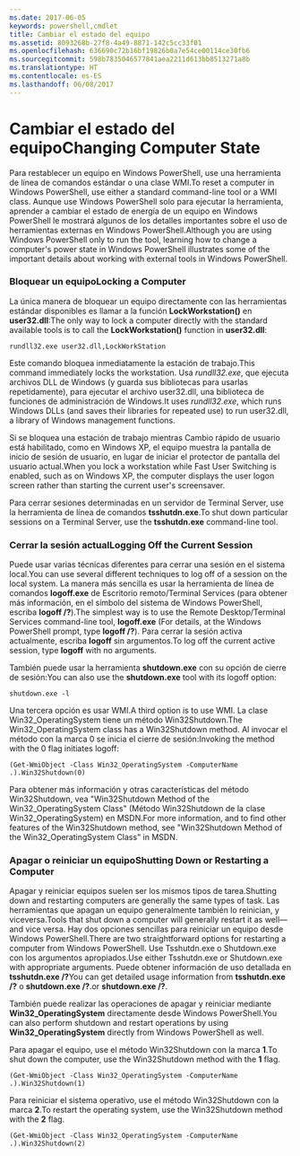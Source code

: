 ```yaml
---
ms.date: 2017-06-05
keywords: powershell,cmdlet
title: Cambiar el estado del equipo
ms.assetid: 8093268b-27f8-4a49-8871-142c5cc33f01
ms.openlocfilehash: 636690c72b16bf19826b0a7e54ce00114ce30fb6
ms.sourcegitcommit: 598b7835046577841aea2211d613bb8513271a8b
ms.translationtype: HT
ms.contentlocale: es-ES
ms.lasthandoff: 06/08/2017
---
```

# <a name="changing-computer-state"></a><span data-ttu-id="344a8-103">Cambiar el estado del equipo</span><span class="sxs-lookup"><span data-stu-id="344a8-103">Changing Computer State</span></span>
<span data-ttu-id="344a8-104">Para restablecer un equipo en Windows PowerShell, use una herramienta de línea de comandos estándar o una clase WMI.</span><span class="sxs-lookup"><span data-stu-id="344a8-104">To reset a computer in Windows PowerShell, use either a standard command-line tool or a WMI class.</span></span> <span data-ttu-id="344a8-105">Aunque use Windows PowerShell solo para ejecutar la herramienta, aprender a cambiar el estado de energía de un equipo en Windows PowerShell le mostrará algunos de los detalles importantes sobre el uso de herramientas externas en Windows PowerShell.</span><span class="sxs-lookup"><span data-stu-id="344a8-105">Although you are using Windows PowerShell only to run the tool, learning how to change a computer's power state in Windows PowerShell illustrates some of the important details about working with external tools in Windows PowerShell.</span></span>

### <a name="locking-a-computer"></a><span data-ttu-id="344a8-106">Bloquear un equipo</span><span class="sxs-lookup"><span data-stu-id="344a8-106">Locking a Computer</span></span>
<span data-ttu-id="344a8-107">La única manera de bloquear un equipo directamente con las herramientas estándar disponibles es llamar a la función **LockWorkstation()** en **user32.dll**:</span><span class="sxs-lookup"><span data-stu-id="344a8-107">The only way to lock a computer directly with the standard available tools is to call the **LockWorkstation()** function in **user32.dll**:</span></span>

```
rundll32.exe user32.dll,LockWorkStation
```

<span data-ttu-id="344a8-108">Este comando bloquea inmediatamente la estación de trabajo.</span><span class="sxs-lookup"><span data-stu-id="344a8-108">This command immediately locks the workstation.</span></span> <span data-ttu-id="344a8-109">Usa *rundll32.exe*, que ejecuta archivos DLL de Windows (y guarda sus bibliotecas para usarlas repetidamente), para ejecutar el archivo user32.dll, una biblioteca de funciones de administración de Windows.</span><span class="sxs-lookup"><span data-stu-id="344a8-109">It uses *rundll32.exe*, which runs Windows DLLs (and saves their libraries for repeated use) to run user32.dll, a library of Windows management functions.</span></span>

<span data-ttu-id="344a8-110">Si se bloquea una estación de trabajo mientras Cambio rápido de usuario está habilitado, como en Windows XP, el equipo muestra la pantalla de inicio de sesión de usuario, en lugar de iniciar el protector de pantalla del usuario actual.</span><span class="sxs-lookup"><span data-stu-id="344a8-110">When you lock a workstation while Fast User Switching is enabled, such as on Windows XP, the computer displays the user logon screen rather than starting the current user's screensaver.</span></span>

<span data-ttu-id="344a8-111">Para cerrar sesiones determinadas en un servidor de Terminal Server, use la herramienta de línea de comandos **tsshutdn.exe**.</span><span class="sxs-lookup"><span data-stu-id="344a8-111">To shut down particular sessions on a Terminal Server, use the **tsshutdn.exe** command-line tool.</span></span>

### <a name="logging-off-the-current-session"></a><span data-ttu-id="344a8-112">Cerrar la sesión actual</span><span class="sxs-lookup"><span data-stu-id="344a8-112">Logging Off the Current Session</span></span>
<span data-ttu-id="344a8-113">Puede usar varias técnicas diferentes para cerrar una sesión en el sistema local.</span><span class="sxs-lookup"><span data-stu-id="344a8-113">You can use several different techniques to log off of a session on the local system.</span></span> <span data-ttu-id="344a8-114">La manera más sencilla es usar la herramienta de línea de comandos **logoff.exe** de Escritorio remoto/Terminal Services (para obtener más información, en el símbolo del sistema de Windows PowerShell, escriba **logoff /?**).</span><span class="sxs-lookup"><span data-stu-id="344a8-114">The simplest way is to use the Remote Desktop/Terminal Services command-line tool, **logoff.exe** (For details, at the Windows PowerShell prompt, type **logoff /?**).</span></span> <span data-ttu-id="344a8-115">Para cerrar la sesión activa actualmente, escriba **logoff** sin argumentos.</span><span class="sxs-lookup"><span data-stu-id="344a8-115">To log off the current active session, type **logoff** with no arguments.</span></span>

<span data-ttu-id="344a8-116">También puede usar la herramienta **shutdown.exe** con su opción de cierre de sesión:</span><span class="sxs-lookup"><span data-stu-id="344a8-116">You can also use the **shutdown.exe** tool with its logoff option:</span></span>

```
shutdown.exe -l
```

<span data-ttu-id="344a8-117">Una tercera opción es usar WMI.</span><span class="sxs-lookup"><span data-stu-id="344a8-117">A third option is to use WMI.</span></span> <span data-ttu-id="344a8-118">La clase Win32_OperatingSystem tiene un método Win32Shutdown.</span><span class="sxs-lookup"><span data-stu-id="344a8-118">The Win32_OperatingSystem class has a Win32Shutdown method.</span></span> <span data-ttu-id="344a8-119">Al invocar el método con la marca 0 se inicia el cierre de sesión:</span><span class="sxs-lookup"><span data-stu-id="344a8-119">Invoking the method with the 0 flag initiates logoff:</span></span>

```
(Get-WmiObject -Class Win32_OperatingSystem -ComputerName .).Win32Shutdown(0)
```

<span data-ttu-id="344a8-120">Para obtener más información y otras características del método Win32Shutdown, vea "Win32Shutdown Method of the Win32_OperatingSystem Class" (Método Win32Shutdown de la clase Win32_OperatingSystem) en MSDN.</span><span class="sxs-lookup"><span data-stu-id="344a8-120">For more information, and to find other features of the Win32Shutdown method, see "Win32Shutdown Method of the Win32_OperatingSystem Class" in MSDN.</span></span>

### <a name="shutting-down-or-restarting-a-computer"></a><span data-ttu-id="344a8-121">Apagar o reiniciar un equipo</span><span class="sxs-lookup"><span data-stu-id="344a8-121">Shutting Down or Restarting a Computer</span></span>
<span data-ttu-id="344a8-122">Apagar y reiniciar equipos suelen ser los mismos tipos de tarea.</span><span class="sxs-lookup"><span data-stu-id="344a8-122">Shutting down and restarting computers are generally the same types of task.</span></span> <span data-ttu-id="344a8-123">Las herramientas que apagan un equipo generalmente también lo reinician, y viceversa.</span><span class="sxs-lookup"><span data-stu-id="344a8-123">Tools that shut down a computer will generally restart it as well—and vice versa.</span></span> <span data-ttu-id="344a8-124">Hay dos opciones sencillas para reiniciar un equipo desde Windows PowerShell.</span><span class="sxs-lookup"><span data-stu-id="344a8-124">There are two straightforward options for restarting a computer from Windows PowerShell.</span></span> <span data-ttu-id="344a8-125">Use Tsshutdn.exe o Shutdown.exe con los argumentos apropiados.</span><span class="sxs-lookup"><span data-stu-id="344a8-125">Use either Tsshutdn.exe or Shutdown.exe with appropriate arguments.</span></span> <span data-ttu-id="344a8-126">Puede obtener información de uso detallada en **tsshutdn.exe /?**</span><span class="sxs-lookup"><span data-stu-id="344a8-126">You can get detailed usage information from **tsshutdn.exe /?**</span></span> <span data-ttu-id="344a8-127">o **shutdown.exe /?**.</span><span class="sxs-lookup"><span data-stu-id="344a8-127">or **shutdown.exe /?**.</span></span>

<span data-ttu-id="344a8-128">También puede realizar las operaciones de apagar y reiniciar mediante **Win32_OperatingSystem** directamente desde Windows PowerShell.</span><span class="sxs-lookup"><span data-stu-id="344a8-128">You can also perform shutdown and restart operations by using **Win32_OperatingSystem** directly from Windows PowerShell as well.</span></span>

<span data-ttu-id="344a8-129">Para apagar el equipo, use el método Win32Shutdown con la marca **1**.</span><span class="sxs-lookup"><span data-stu-id="344a8-129">To shut down the computer, use the Win32Shutdown method with the **1** flag.</span></span>

```
(Get-WmiObject -Class Win32_OperatingSystem -ComputerName .).Win32Shutdown(1)
```

<span data-ttu-id="344a8-130">Para reiniciar el sistema operativo, use el método Win32Shutdown con la marca **2**.</span><span class="sxs-lookup"><span data-stu-id="344a8-130">To restart the operating system, use the Win32Shutdown method with the **2** flag.</span></span>

```
(Get-WmiObject -Class Win32_OperatingSystem -ComputerName .).Win32Shutdown(2)
```

